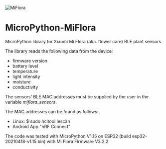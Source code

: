 ![MiFlora](https://user-images.githubusercontent.com/83612361/117035774-037e9080-ad05-11eb-8cda-cefb2a2a2669.jpg)
# MicroPython-MiFlora
MicroPython library for Xiaomi Mi Flora (aka. flower care) BLE plant sensors

The library reads the following data from the device:
- firmware version
- battery level
- temperature
- light intensity
- moisture
- conductivity

The sensors' BLE MAC addresses must be supplied by the user
in the variable *miflora_sensors*.

The MAC addresses can be found as follows:
- Linux: $ sudo hcitool lescan
- Android App "nRF Connect"

The code was tested with MicroPython V1.15
on ESP32 (build esp32-20210418-v1.15.bin)
with Mi Flora Firmware V3.2.2
